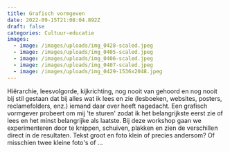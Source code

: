 ```yaml
---
title: Grafisch vormgeven
date: 2022-09-15T21:08:04.892Z
draft: false
categories: Cultuur-educatie
images:
  - image: /images/uploads/img_0428-scaled.jpeg
  - image: /images/uploads/img_0405-scaled.jpeg
  - image: /images/uploads/img_0406-scaled.jpeg
  - image: /images/uploads/img_0407-scaled.jpeg
  - image: /images/uploads/img_0429-1536x2048.jpeg
---
```

Hiërarchie, leesvolgorde, kijkrichting, nog nooit van gehoord en nog nooit bij stil gestaan dat bij alles wat ik lees en zie (lesboeken, websites, posters, reclamefolders, enz.) iemand daar over heeft nagedacht. Een grafisch vormgever probeert om mij 'te sturen' zodat ik het belangrijkste eerst zie of lees en het minst belangrijke als laatste. Bij deze workshop gaan we experimenteren door te knippen, schuiven, plakken en zien de verschillen direct in de resultaten. Tekst groot en foto klein of precies andersom? Of misschien twee kleine foto's of ...